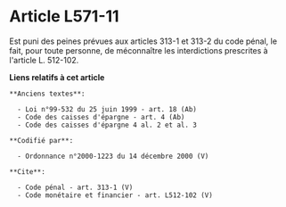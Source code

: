 # Article L571-11

Est puni des peines prévues aux articles 313-1 et 313-2 du code pénal, le fait, pour toute personne, de méconnaître les
interdictions prescrites à l'article L. 512-102.

**Liens relatifs à cet article**

	**Anciens textes**:

	  - Loi n°99-532 du 25 juin 1999 - art. 18 (Ab)
	  - Code des caisses d'épargne - art. 4 (Ab)
	  - Code des caisses d'épargne 4 al. 2 et al. 3

	**Codifié par**:

	  - Ordonnance n°2000-1223 du 14 décembre 2000 (V)

	**Cite**:

	  - Code pénal - art. 313-1 (V)
	  - Code monétaire et financier - art. L512-102 (V)
